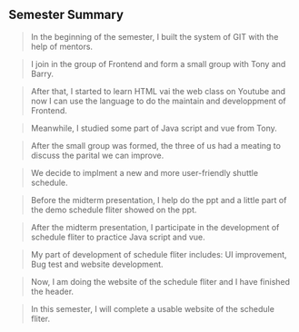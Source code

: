 ## Semester Summary

> In the beginning of the semester, I built the system of GIT with the help of mentors.

> I join in the group of Frontend and form a small group with Tony and Barry.

> After that, I started to learn HTML vai the web class on Youtube and now I can use the language to do the maintain and developpment of Frontend.

> Meanwhile, I studied some part of Java script and vue from Tony.

> After the small group was formed, the three of us had a meating to discuss the parital we can improve.

> We decide to implment a new and more user-friendly shuttle schedule.

> Before the midterm presentation, I help do the ppt and a little part of the demo schedule fliter showed on the ppt.

> After the midterm presentation, I participate in the development of schedule fliter to practice Java script and vue.

> My part of development of schedule fliter includes: UI improvement, Bug test and website development.

> Now, I am doing the website of the schedule fliter and I have finished the header.

> In this semester, I will complete a usable website of the schedule fliter.